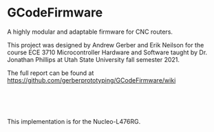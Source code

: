 <h1> GCodeFirmware </h1>

A highly modular and adaptable firmware for CNC routers.

This project was designed by Andrew Gerber and Erik Neilson for the course
ECE 3710 Microcontroller Hardware and Software taught by Dr. Jonathan Phillips
at Utah State University fall semester 2021.

The full report can be found at
https://github.com/gerberprototyping/GCodeFirmware/wiki

<br><br><br>

This implementation is for the Nucleo-L476RG.
